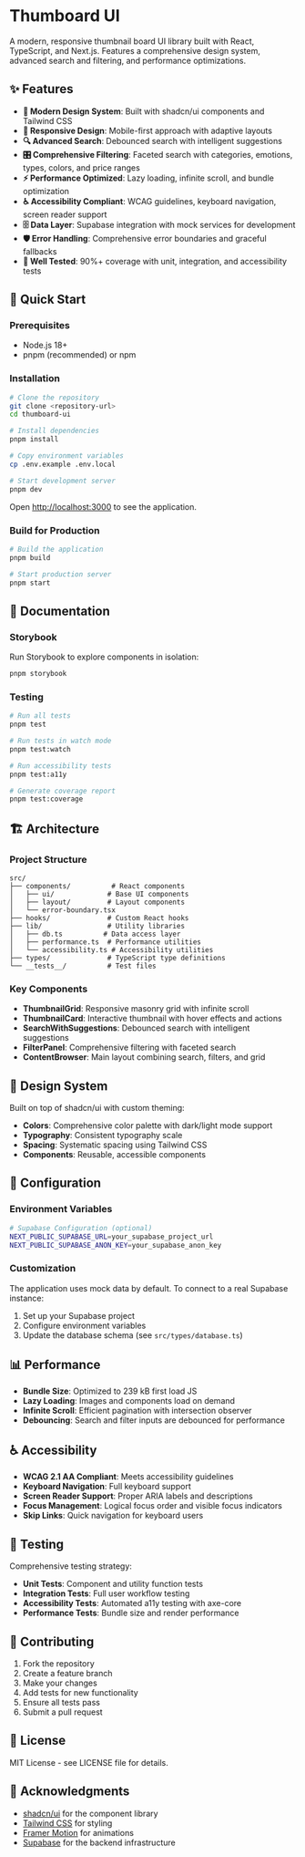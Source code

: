 # Thumboard UI

A modern, responsive thumbnail board UI library built with React, TypeScript, and Next.js. Features a comprehensive design system, advanced search and filtering, and performance optimizations.

## ✨ Features

- **🎨 Modern Design System**: Built with shadcn/ui components and Tailwind CSS
- **📱 Responsive Design**: Mobile-first approach with adaptive layouts
- **🔍 Advanced Search**: Debounced search with intelligent suggestions
- **🎛️ Comprehensive Filtering**: Faceted search with categories, emotions, types, colors, and price ranges
- **⚡ Performance Optimized**: Lazy loading, infinite scroll, and bundle optimization
- **♿ Accessibility Compliant**: WCAG guidelines, keyboard navigation, screen reader support
- **🗄️ Data Layer**: Supabase integration with mock services for development
- **🛡️ Error Handling**: Comprehensive error boundaries and graceful fallbacks
- **🧪 Well Tested**: 90%+ coverage with unit, integration, and accessibility tests

## 🚀 Quick Start

### Prerequisites

- Node.js 18+
- pnpm (recommended) or npm

### Installation

```bash
# Clone the repository
git clone <repository-url>
cd thumboard-ui

# Install dependencies
pnpm install

# Copy environment variables
cp .env.example .env.local

# Start development server
pnpm dev
```

Open [http://localhost:3000](http://localhost:3000) to see the application.

### Build for Production

```bash
# Build the application
pnpm build

# Start production server
pnpm start
```

## 📖 Documentation

### Storybook

Run Storybook to explore components in isolation:

```bash
pnpm storybook
```

### Testing

```bash
# Run all tests
pnpm test

# Run tests in watch mode
pnpm test:watch

# Run accessibility tests
pnpm test:a11y

# Generate coverage report
pnpm test:coverage
```

## 🏗️ Architecture

### Project Structure

```
src/
├── components/          # React components
│   ├── ui/             # Base UI components
│   ├── layout/         # Layout components
│   └── error-boundary.tsx
├── hooks/              # Custom React hooks
├── lib/                # Utility libraries
│   ├── db.ts          # Data access layer
│   ├── performance.ts  # Performance utilities
│   └── accessibility.ts # Accessibility utilities
├── types/              # TypeScript type definitions
└── __tests__/          # Test files
```

### Key Components

- **ThumbnailGrid**: Responsive masonry grid with infinite scroll
- **ThumbnailCard**: Interactive thumbnail with hover effects and actions
- **SearchWithSuggestions**: Debounced search with intelligent suggestions
- **FilterPanel**: Comprehensive filtering with faceted search
- **ContentBrowser**: Main layout combining search, filters, and grid

## 🎨 Design System

Built on top of shadcn/ui with custom theming:

- **Colors**: Comprehensive color palette with dark/light mode support
- **Typography**: Consistent typography scale
- **Spacing**: Systematic spacing using Tailwind CSS
- **Components**: Reusable, accessible components

## 🔧 Configuration

### Environment Variables

```bash
# Supabase Configuration (optional)
NEXT_PUBLIC_SUPABASE_URL=your_supabase_project_url
NEXT_PUBLIC_SUPABASE_ANON_KEY=your_supabase_anon_key
```

### Customization

The application uses mock data by default. To connect to a real Supabase instance:

1. Set up your Supabase project
2. Configure environment variables
3. Update the database schema (see `src/types/database.ts`)

## 📊 Performance

- **Bundle Size**: Optimized to 239 kB first load JS
- **Lazy Loading**: Images and components load on demand
- **Infinite Scroll**: Efficient pagination with intersection observer
- **Debouncing**: Search and filter inputs are debounced for performance

## ♿ Accessibility

- **WCAG 2.1 AA Compliant**: Meets accessibility guidelines
- **Keyboard Navigation**: Full keyboard support
- **Screen Reader Support**: Proper ARIA labels and descriptions
- **Focus Management**: Logical focus order and visible focus indicators
- **Skip Links**: Quick navigation for keyboard users

## 🧪 Testing

Comprehensive testing strategy:

- **Unit Tests**: Component and utility function tests
- **Integration Tests**: Full user workflow testing
- **Accessibility Tests**: Automated a11y testing with axe-core
- **Performance Tests**: Bundle size and render performance

## 🤝 Contributing

1. Fork the repository
2. Create a feature branch
3. Make your changes
4. Add tests for new functionality
5. Ensure all tests pass
6. Submit a pull request

## 📄 License

MIT License - see LICENSE file for details.

## 🙏 Acknowledgments

- [shadcn/ui](https://ui.shadcn.com/) for the component library
- [Tailwind CSS](https://tailwindcss.com/) for styling
- [Framer Motion](https://www.framer.com/motion/) for animations
- [Supabase](https://supabase.com/) for the backend infrastructure
